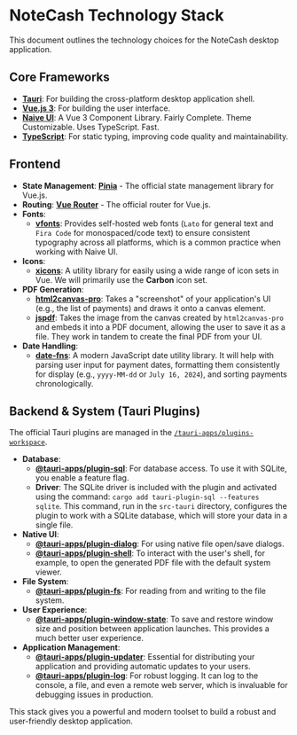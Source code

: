 # NoteCash Technology Stack

This document outlines the technology choices for the NoteCash desktop application.

## Core Frameworks

- **[Tauri](https://tauri.app/)**: For building the cross-platform desktop application shell.
- **[Vue.js 3](https://vuejs.org/)**: For building the user interface.
- **[Naive UI](https://www.naiveui.com/)**: A Vue 3 Component Library. Fairly Complete. Theme Customizable. Uses TypeScript. Fast.
- **[TypeScript](https://www.typescriptlang.org/)**: For static typing, improving code quality and maintainability.

## Frontend

- **State Management**: **[Pinia](https://pinia.vuejs.org/)** - The official state management library for Vue.js.
- **Routing**: **[Vue Router](https://router.vuejs.org/)** - The official router for Vue.js.
- **Fonts**:
  - **[vfonts](https://github.com/07akioni/vfonts)**: Provides self-hosted web fonts (`Lato` for general text and `Fira Code` for monospaced/code text) to ensure consistent typography across all platforms, which is a common practice when working with Naive UI.
- **Icons**:
  - **[xicons](https://www.xicons.org/#/)**: A utility library for easily using a wide range of icon sets in Vue. We will primarily use the **Carbon** icon set.
- **PDF Generation**:
  - **[html2canvas-pro](https://github.com/yorickshan/html2canvas-pro)**: Takes a "screenshot" of your application's UI (e.g., the list of payments) and draws it onto a canvas element.
  - **[jspdf](https://github.com/parallax/jsPDF)**: Takes the image from the canvas created by `html2canvas-pro` and embeds it into a PDF document, allowing the user to save it as a file. They work in tandem to create the final PDF from your UI.
- **Date Handling**:
  - **[date-fns](https://date-fns.org/)**: A modern JavaScript date utility library. It will help with parsing user input for payment dates, formatting them consistently for display (e.g., `yyyy-MM-dd` or `July 16, 2024`), and sorting payments chronologically.

## Backend & System (Tauri Plugins)

The official Tauri plugins are managed in the [`/tauri-apps/plugins-workspace`](https://github.com/tauri-apps/plugins-workspace).

- **Database**:
  - **[@tauri-apps/plugin-sql](https://tauri.app/plugin/sql/)**: For database access. To use it with SQLite, you enable a feature flag.
  - **Driver**: The SQLite driver is included with the plugin and activated using the command: `cargo add tauri-plugin-sql --features sqlite`. This command, run in the `src-tauri` directory, configures the plugin to work with a SQLite database, which will store your data in a single file.
- **Native UI**:
  - **[@tauri-apps/plugin-dialog](https://tauri.app/plugin/dialog/)**: For using native file open/save dialogs.
  - **[@tauri-apps/plugin-shell](https://tauri.app/plugin/shell/)**: To interact with the user's shell, for example, to open the generated PDF file with the default system viewer.
- **File System**:
  - **[@tauri-apps/plugin-fs](https://tauri.app/plugin/file-system/)**: For reading from and writing to the file system.
- **User Experience**:
  - **[@tauri-apps/plugin-window-state](https://tauri.app/plugin/window-state/)**: To save and restore window size and position between application launches. This provides a much better user experience.
- **Application Management**:
  - **[@tauri-apps/plugin-updater](https://tauri.app/plugin/updater/)**: Essential for distributing your application and providing automatic updates to your users.
  - **[@tauri-apps/plugin-log](https://tauri.app/plugin/logging/)**: For robust logging. It can log to the console, a file, and even a remote web server, which is invaluable for debugging issues in production.

This stack gives you a powerful and modern toolset to build a robust and user-friendly desktop application.

